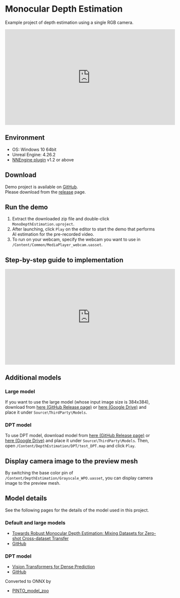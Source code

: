 # Monocular Depth Estimation

Example project of depth estimation using a single RGB camera.  

<iframe width="560" height="315" src="https://www.youtube.com/embed/glq34Wdi_3w" title="YouTube video player" frameborder="0" allow="accelerometer; autoplay; clipboard-write; encrypted-media; gyroscope; picture-in-picture" allowfullscreen></iframe>

## Environment

- OS: Windows 10 64bit
- Unreal Engine: 4.26.2
- [NNEngine plugin](https://www.unrealengine.com/marketplace/product/74892c770dc149b1b5c4e872804e6ade) v1.2 or above

## Download

Demo project is available on [GitHub](https://github.com/Akiya-Research-Institute/Monocular-Depth-Estimation-on-UE4).  
Please download from the [release](https://github.com/Akiya-Research-Institute/Monocular-Depth-Estimation-on-UE4/releases) page.

## Run the demo

1. Extract the downloaded zip file and double-click `MonoDepthEstimation.uproject`.  
2. After launching, click `Play` on the editor to start the demo that performs AI estimation for the pre-recorded video.
3. To run on your webcam, specify the webcam you want to use in `/Content/Common/MediaPlayer_webcam.uasset`.

## Step-by-step guide to implementation

<iframe width="560" height="315" src="https://www.youtube.com/embed/sTSlhYOePDE" title="YouTube video player" frameborder="0" allow="accelerometer; autoplay; clipboard-write; encrypted-media; gyroscope; picture-in-picture" allowfullscreen></iframe>

## Additional models

### Large model

If you want to use the large model (whose input image size is 384x384), download from [here (GitHub Release page)](https://github.com/Akiya-Research-Institute/Monocular-Depth-Estimation-on-UE4/releases/download/v1.1/midas_1x384x384xBGRxByte.onnx) or [here (Google Drive)](https://drive.google.com/file/d/1ml45494AGppnSZ3ivhw-HPi9CE8hxY2J/view?usp=sharing) and place it under `Source\ThirdParty\Models`.

### DPT model

To use DPT model, download model from [here (GitHub Release page)](https://github.com/Akiya-Research-Institute/Monocular-Depth-Estimation-on-UE4/releases/download/v1.3/dpt_hybrid_256x320.onnx) or [here (Google Drive)](https://drive.google.com/file/d/12mLc0usb0qLb5LlKhE1EEQhP7Kyp1qiH/view?usp=sharing) and place it under `Source\ThirdParty\Models`. Then, open `/Content/DepthEstimation/DPT/test_DPT.map` and click `Play`.

## Display camera image to the preview mesh

By switching the base color pin of `/Content/DepthEstimation/Grayscale_WPO.uasset`, you can 
display camera image to the preview mesh.

## Model details

See the following pages for the details of the model used in this project.

### Default and large models

- [Towards Robust Monocular Depth Estimation: Mixing Datasets for Zero-shot Cross-dataset Transfer](https://arxiv.org/abs/1907.01341)
- [GitHub](https://github.com/isl-org/MiDaS)

### DPT model

- [Vision Transformers for Dense Prediction](https://arxiv.org/abs/2103.13413)
- [GitHub](https://github.com/isl-org/DPT)

Converted to ONNX by

- [PINTO_model_zoo](https://github.com/PINTO0309/PINTO_model_zoo)